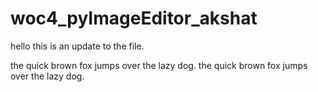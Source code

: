 # woc4_pyImageEditor_akshat

hello this is an update to the file.

the quick brown fox jumps over the lazy dog.
the quick brown fox jumps over the lazy dog.